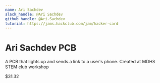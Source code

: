 ```yaml
---
name: Ari Sachdev
slack_handle: @Ari Sachdev
github_handle: @Ari-Sachdev
tutorial: https://jams.hackclub.com/jam/hacker-card
---
```


# Ari Sachdev PCB

<!-- Describe your board in 2-3 sentences. What are you making? What will it do? -->
A PCB that lights up and sends a link to a user's phone. Created at MDHS STEM club workshop

<!-- How much is it going to cost? -->
$31.32
